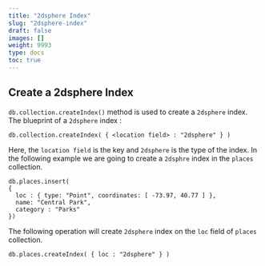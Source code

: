 ```yaml
---
title: "2dsphere Index"
slug: "2dsphere-index"
draft: false
images: []
weight: 9993
type: docs
toc: true
---
```


## Create a 2dsphere Index
`db.collection.createIndex()` method is used to create a `2dsphere` index. The blueprint of a `2dsphere` index : 

    db.collection.createIndex( { <location field> : "2dsphere" } )
Here, the `location field` is the key and `2dsphere` is the type of the index. In the following example we are going to create a `2dsphre` index in the `places` collection.
    
    db.places.insert(
    {
      loc : { type: "Point", coordinates: [ -73.97, 40.77 ] },
      name: "Central Park",
      category : "Parks"
    })
The following operation will create `2dsphere` index on the `loc` field of `places` collection.
    
    db.places.createIndex( { loc : "2dsphere" } )

